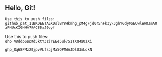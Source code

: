 ## Hello, Git!
```Use this to push files: 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```

Use this to push files: 
<br> 
```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```

`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`
